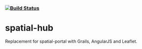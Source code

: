 ###    [![Build Status](https://travis-ci.org/AtlasOfLivingAustralia/spatial-hub.svg?branch=master)](https://travis-ci.org/AtlasOfLivingAustralia/spatial-hub)

# spatial-hub
Replacement for spatial-portal with Grails, AngularJS and Leaflet.
